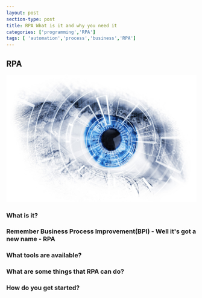 ```yaml
---
layout: post
section-type: post
title: RPA What is it and why you need it
categories: ['programming','RPA']
tags: [ 'automation','process','business','RPA']
---
```



## RPA  
![Decisions](/img/rpa_eye_see.jpg "RPA")

### What is it? 

### Remember Business Process Improvement(BPI) - Well it's got a new name - RPA

### What tools are available?

### What are some things that RPA can do?

### How do you get started?   





